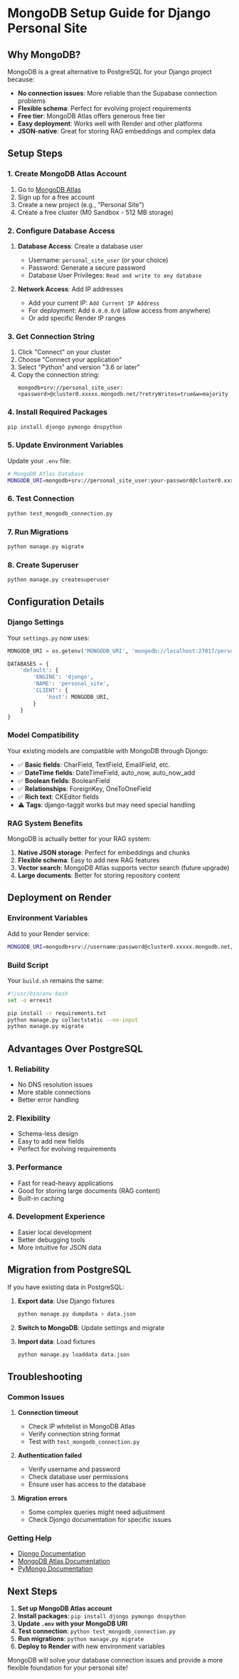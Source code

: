 # MongoDB Setup Guide for Django Personal Site

## Why MongoDB?

MongoDB is a great alternative to PostgreSQL for your Django project because:

- **No connection issues**: More reliable than the Supabase connection problems
- **Flexible schema**: Perfect for evolving project requirements
- **Free tier**: MongoDB Atlas offers generous free tier
- **Easy deployment**: Works well with Render and other platforms
- **JSON-native**: Great for storing RAG embeddings and complex data

## Setup Steps

### 1. Create MongoDB Atlas Account

1. Go to [MongoDB Atlas](https://www.mongodb.com/cloud/atlas)
2. Sign up for a free account
3. Create a new project (e.g., "Personal Site")
4. Create a free cluster (M0 Sandbox - 512 MB storage)

### 2. Configure Database Access

1. **Database Access**: Create a database user
   - Username: `personal_site_user` (or your choice)
   - Password: Generate a secure password
   - Database User Privileges: `Read and write to any database`

2. **Network Access**: Add IP addresses
   - Add your current IP: `Add Current IP Address`
   - For deployment: Add `0.0.0.0/0` (allow access from anywhere)
   - Or add specific Render IP ranges

### 3. Get Connection String

1. Click "Connect" on your cluster
2. Choose "Connect your application"
3. Select "Python" and version "3.6 or later"
4. Copy the connection string:
   ```
   mongodb+srv://personal_site_user:<password>@cluster0.xxxxx.mongodb.net/?retryWrites=true&w=majority
   ```

### 4. Install Required Packages

```bash
pip install djongo pymongo dnspython
```

### 5. Update Environment Variables

Update your `.env` file:
```bash
# MongoDB Atlas Database
MONGODB_URI=mongodb+srv://personal_site_user:your-password@cluster0.xxxxx.mongodb.net/personal_site?retryWrites=true&w=majority
```

### 6. Test Connection

```bash
python test_mongodb_connection.py
```

### 7. Run Migrations

```bash
python manage.py migrate
```

### 8. Create Superuser

```bash
python manage.py createsuperuser
```

## Configuration Details

### Django Settings

Your `settings.py` now uses:

```python
MONGODB_URI = os.getenv('MONGODB_URI', 'mongodb://localhost:27017/personal_site')

DATABASES = {
    'default': {
        'ENGINE': 'djongo',
        'NAME': 'personal_site',
        'CLIENT': {
            'host': MONGODB_URI,
        }
    }
}
```

### Model Compatibility

Your existing models are compatible with MongoDB through Djongo:

- ✅ **Basic fields**: CharField, TextField, EmailField, etc.
- ✅ **DateTime fields**: DateTimeField, auto_now, auto_now_add
- ✅ **Boolean fields**: BooleanField
- ✅ **Relationships**: ForeignKey, OneToOneField
- ✅ **Rich text**: CKEditor fields
- ⚠️ **Tags**: django-taggit works but may need special handling

### RAG System Benefits

MongoDB is actually better for your RAG system:

1. **Native JSON storage**: Perfect for embeddings and chunks
2. **Flexible schema**: Easy to add new RAG features
3. **Vector search**: MongoDB Atlas supports vector search (future upgrade)
4. **Large documents**: Better for storing repository content

## Deployment on Render

### Environment Variables

Add to your Render service:

```bash
MONGODB_URI=mongodb+srv://username:password@cluster0.xxxxx.mongodb.net/personal_site?retryWrites=true&w=majority
```

### Build Script

Your `build.sh` remains the same:

```bash
#!/usr/bin/env bash
set -o errexit

pip install -r requirements.txt
python manage.py collectstatic --no-input
python manage.py migrate
```

## Advantages Over PostgreSQL

### 1. Reliability
- No DNS resolution issues
- More stable connections
- Better error handling

### 2. Flexibility
- Schema-less design
- Easy to add new fields
- Perfect for evolving requirements

### 3. Performance
- Fast for read-heavy applications
- Good for storing large documents (RAG content)
- Built-in caching

### 4. Development Experience
- Easier local development
- Better debugging tools
- More intuitive for JSON data

## Migration from PostgreSQL

If you have existing data in PostgreSQL:

1. **Export data**: Use Django fixtures
   ```bash
   python manage.py dumpdata > data.json
   ```

2. **Switch to MongoDB**: Update settings and migrate

3. **Import data**: Load fixtures
   ```bash
   python manage.py loaddata data.json
   ```

## Troubleshooting

### Common Issues

1. **Connection timeout**
   - Check IP whitelist in MongoDB Atlas
   - Verify connection string format
   - Test with `test_mongodb_connection.py`

2. **Authentication failed**
   - Verify username and password
   - Check database user permissions
   - Ensure user has access to the database

3. **Migration errors**
   - Some complex queries might need adjustment
   - Check Djongo documentation for specific issues

### Getting Help

- [Djongo Documentation](https://djongo.readthedocs.io/)
- [MongoDB Atlas Documentation](https://docs.atlas.mongodb.com/)
- [PyMongo Documentation](https://pymongo.readthedocs.io/)

## Next Steps

1. **Set up MongoDB Atlas account**
2. **Install packages**: `pip install djongo pymongo dnspython`
3. **Update `.env` with your MongoDB URI**
4. **Test connection**: `python test_mongodb_connection.py`
5. **Run migrations**: `python manage.py migrate`
6. **Deploy to Render** with new environment variables

MongoDB will solve your database connection issues and provide a more flexible foundation for your personal site!
